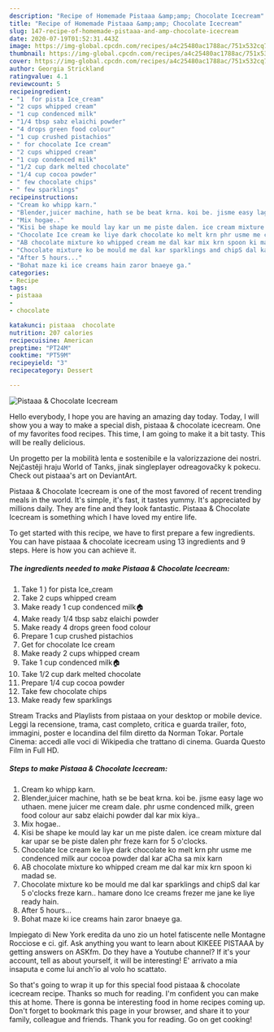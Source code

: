 ```yaml
---
description: "Recipe of Homemade Pistaaa &amp;amp; Chocolate Icecream"
title: "Recipe of Homemade Pistaaa &amp;amp; Chocolate Icecream"
slug: 147-recipe-of-homemade-pistaaa-and-amp-chocolate-icecream
date: 2020-07-19T01:52:31.443Z
image: https://img-global.cpcdn.com/recipes/a4c25480ac1788ac/751x532cq70/pistaaa-chocolate-icecream-recipe-main-photo.jpg
thumbnail: https://img-global.cpcdn.com/recipes/a4c25480ac1788ac/751x532cq70/pistaaa-chocolate-icecream-recipe-main-photo.jpg
cover: https://img-global.cpcdn.com/recipes/a4c25480ac1788ac/751x532cq70/pistaaa-chocolate-icecream-recipe-main-photo.jpg
author: Georgia Strickland
ratingvalue: 4.1
reviewcount: 5
recipeingredient:
- "1  for pista Ice_cream"
- "2 cups whipped cream"
- "1 cup condenced milk"
- "1/4 tbsp sabz elaichi powder"
- "4 drops green food colour"
- "1 cup crushed pistachios"
- " for chocolate Ice cream"
- "2 cups whipped cream"
- "1 cup condenced milk"
- "1/2 cup dark melted chocolate"
- "1/4 cup cocoa powder"
- " few chocolate chips"
- " few sparklings"
recipeinstructions:
- "Cream ko whipp karn."
- "Blender,juicer machine, hath se be beat krna. koi be. jisme easy lage wo uthaen. mene juicer me cream dale. phr usme condenced milk, green food colour aur sabz elaichi powder dal kar mix kiya.."
- "Mix hogae.."
- "Kisi be shape ke mould lay kar un me piste dalen. ice cream mixture dal kar upar se be piste dalen phr freze karn for 5 o&#39;clocks."
- "Chocolate Ice cream ke liye dark chocolate ko melt krn phr usme me condenced milk aur cocoa powder dal kar aCha sa mix karn"
- "AB chocolate mixture ko whipped cream me dal kar mix krn spoon ki madad se."
- "Chocolate mixture ko be mould me dal kar sparklings and chipS dal kar 5 o&#39;clocks freze karn.. hamare dono Ice creams frezer me jane ke liye ready hain."
- "After 5 hours..."
- "Bohat maze ki ice creams hain zaror bnaeye ga."
categories:
- Recipe
tags:
- pistaaa
- 
- chocolate

katakunci: pistaaa  chocolate 
nutrition: 207 calories
recipecuisine: American
preptime: "PT24M"
cooktime: "PT59M"
recipeyield: "3"
recipecategory: Dessert

---
```



![Pistaaa &amp; Chocolate Icecream](https://img-global.cpcdn.com/recipes/a4c25480ac1788ac/751x532cq70/pistaaa-chocolate-icecream-recipe-main-photo.jpg)

Hello everybody, I hope you are having an amazing day today. Today, I will show you a way to make a special dish, pistaaa &amp; chocolate icecream. One of my favorites food recipes. This time, I am going to make it a bit tasty. This will be really delicious.

Un progetto per la mobilità lenta e sostenibile e la valorizzazione dei nostri. Nejčastěji hraju World of Tanks, jinak singleplayer odreagovačky k pokecu. Check out pistaaa&#39;s art on DeviantArt.

Pistaaa &amp; Chocolate Icecream is one of the most favored of recent trending meals in the world. It's simple, it's fast, it tastes yummy. It's appreciated by millions daily. They are fine and they look fantastic. Pistaaa &amp; Chocolate Icecream is something which I have loved my entire life.


To get started with this recipe, we have to first prepare a few ingredients. You can have pistaaa &amp; chocolate icecream using 13 ingredients and 9 steps. Here is how you can achieve it.

<!--inarticleads1-->

##### The ingredients needed to make Pistaaa &amp; Chocolate Icecream:

1. Take 1 ) for pista Ice_cream
1. Take 2 cups whipped cream
1. Make ready 1 cup condenced milk🏠
1. Make ready 1/4 tbsp sabz elaichi powder
1. Make ready 4 drops green food colour
1. Prepare 1 cup crushed pistachios
1. Get  for chocolate Ice cream
1. Make ready 2 cups whipped cream
1. Take 1 cup condenced milk🏠
1. Take 1/2 cup dark melted chocolate
1. Prepare 1/4 cup cocoa powder
1. Take  few chocolate chips
1. Make ready  few sparklings


Stream Tracks and Playlists from pistaaa on your desktop or mobile device. Leggi la recensione, trama, cast completo, critica e guarda trailer, foto, immagini, poster e locandina del film diretto da Norman Tokar. Portale Cinema: accedi alle voci di Wikipedia che trattano di cinema. Guarda Questo Film in Full HD. 

<!--inarticleads2-->

##### Steps to make Pistaaa &amp; Chocolate Icecream:

1. Cream ko whipp karn.
1. Blender,juicer machine, hath se be beat krna. koi be. jisme easy lage wo uthaen. mene juicer me cream dale. phr usme condenced milk, green food colour aur sabz elaichi powder dal kar mix kiya..
1. Mix hogae..
1. Kisi be shape ke mould lay kar un me piste dalen. ice cream mixture dal kar upar se be piste dalen phr freze karn for 5 o&#39;clocks.
1. Chocolate Ice cream ke liye dark chocolate ko melt krn phr usme me condenced milk aur cocoa powder dal kar aCha sa mix karn
1. AB chocolate mixture ko whipped cream me dal kar mix krn spoon ki madad se.
1. Chocolate mixture ko be mould me dal kar sparklings and chipS dal kar 5 o&#39;clocks freze karn.. hamare dono Ice creams frezer me jane ke liye ready hain.
1. After 5 hours...
1. Bohat maze ki ice creams hain zaror bnaeye ga.


Impiegato di New York eredita da uno zio un hotel fatiscente nelle Montagne Rocciose e ci. gif. Ask anything you want to learn about KIKEEE PISTAAA by getting answers on ASKfm. Do they have a Youtube channel? If it&#39;s your account, tell as about yourself, it will be interesting! E&#39; arrivato a mia insaputa e come lui anch&#39;io al volo ho scattato. 

So that's going to wrap it up for this special food pistaaa &amp; chocolate icecream recipe. Thanks so much for reading. I'm confident you can make this at home. There is gonna be interesting food in home recipes coming up. Don't forget to bookmark this page in your browser, and share it to your family, colleague and friends. Thank you for reading. Go on get cooking!
